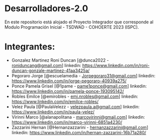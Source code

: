 # Desarrolladores-2.0

En este repositorio está alojado el Proyecto Integrador que corresponde al Modulo Programación Inicial - TSDWAD - COHOERTE 2023 (ISPC).

# Integrantes:

- Gonzalez Martinez Roni Duncan [@dunca2022 - roniduncang@gmail.com]
  linkedin: https://www.linkedin.com/in/roni-duncan-gonzale-martinez-41aa3425a/
- Pegoraro Jorge [@escuelamedia - Jorpegoraro31@gmail.com]
  linkedin: https://www.linkedin.com/in/jorge-pegoraro-40939a275/
- Ponce Pamela Grisel [@1pame - pame1ponce@gmail.com]
  linkedin: https://www.linkedin.com/in/pamela-ponce-193095142/
- Robles Emilce [@emirobles - emi.nrobles@gmail.com]
  linkedin: https://www.linkedin.com/in/emilce-robles/
- Velez Paula [@PaulaVelezz - velezpaula.a@gmail.com]
  linkedin: https://www.linkedin.com/in/paula-velez/ 
- Virinni Marco [@alanapolitana - marcovirinni@gmail.com]
  linkedin: https://www.linkedin.com/in/marco-virinni-6851a4230/
- Zazzarini Hernan [@Hernanzazzarini - hernanzazzarini@gmail.com] linkedin: https://www.linkedin.com/in/hernan-zazzarini-16b71a280/
